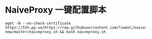 # NaiveProxy  一键配置脚本

```
wget -N --no-check-certificate https://5th.pp.ua/https://raw.githubusercontent.com/lswmxl/naive-new/master/naiveproxy.sh && bash naiveproxy.sh
```
